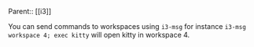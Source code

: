 Parent:: [[i3]]

You can send commands to workspaces using `i3-msg` for instance `i3-msg workspace 4; exec kitty` will open kitty in workspace 4.